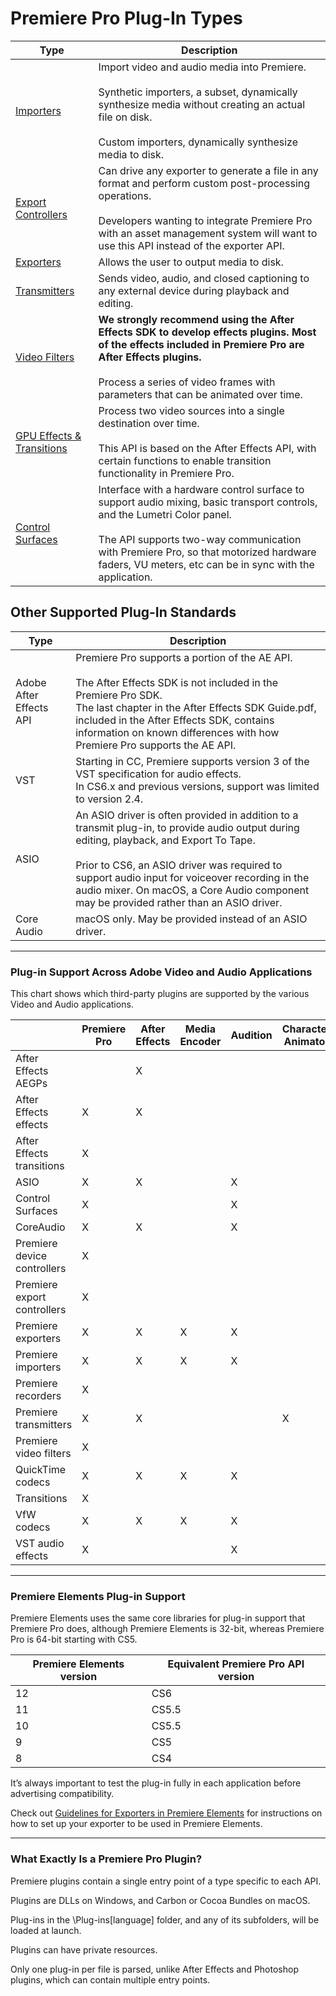 <a id="intro-premiere-pro-plug-in-types"></a>

# Premiere Pro Plug-In Types

| **Type**                                                                                                                           | **Description**                                                                                                                                                                                                                                                                     |
|------------------------------------------------------------------------------------------------------------------------------------|-------------------------------------------------------------------------------------------------------------------------------------------------------------------------------------------------------------------------------------------------------------------------------------|
| [Importers](../importers/importers.md#importers-importers)                                                                         | Import video and audio media into Premiere.<br/><br/>Synthetic importers, a subset, dynamically synthesize media without creating an actual file on disk.<br/><br/>Custom importers, dynamically synthesize media to disk.                                                          |
| [Export Controllers](../export-controllers/export-controllers.md#export-controllers-export-controllers)                            | Can drive any exporter to generate a file in any format and perform custom post-processing operations.<br/><br/>Developers wanting to integrate Premiere Pro with an asset management system will want to use this API instead of the exporter API.                                 |
| [Exporters](../exporters/exporters.md#exporters-exporters)                                                                         | Allows the user to output media to disk.                                                                                                                                                                                                                                            |
| [Transmitters](../transmitters/transmitters.md#transmitters-transmitters)                                                          | Sends video, audio, and closed captioning to any external device during playback and editing.                                                                                                                                                                                       |
| [Video Filters](../video-filters/video-filters.md#video-filters-video-filters)                                                     | **We strongly recommend using the After Effects SDK to develop effects plugins. Most of the effects included in Premiere Pro are After Effects plugins.**<br/><br/>Process a series of video frames with parameters that can be animated over time.                                 |
| [GPU Effects & Transitions](../gpu-effects-transitions/gpu-effects-transitions.md#gpu-effects-transitions-gpu-effects-transitions) | Process two video sources into a single destination over time.<br/><br/>This API is based on the After Effects API, with certain functions to enable transition functionality in Premiere Pro.                                                                                      |
| [Control Surfaces](../control-surfaces/control-surfaces.md#control-surfaces-control-surfaces)                                      | Interface with a hardware control surface to support audio mixing, basic transport controls, and the Lumetri Color panel.<br/><br/>The API supports two-way communication with Premiere Pro, so that motorized hardware faders, VU meters, etc can be in sync with the application. |

## Other Supported Plug-In Standards

| **Type**                | **Description**                                                                                                                                                                                                                                                                                                                              |
|-------------------------|----------------------------------------------------------------------------------------------------------------------------------------------------------------------------------------------------------------------------------------------------------------------------------------------------------------------------------------------|
| Adobe After Effects API | Premiere Pro supports a portion of the AE API.<br/><br/>The After Effects SDK is not included in the Premiere Pro SDK.<br/>The last chapter in the After Effects SDK Guide.pdf, included in the After Effects SDK, contains information on known differences with how Premiere Pro supports the AE API.                                      |
| VST                     | Starting in CC, Premiere supports version 3 of the VST specification for audio effects.<br/>In CS6.x and previous versions, support was limited to version 2.4.                                                                                                                                                                              |
| ASIO                    | An ASIO driver is often provided in addition to a transmit plug-in, to provide audio output during editing, playback, and Export To Tape.<br/><br/>Prior to CS6, an ASIO driver was required to support audio input for voiceover recording in the audio mixer. On macOS, a Core Audio component may be provided rather than an ASIO driver. |
| Core Audio              | macOS only. May be provided instead of an ASIO driver.                                                                                                                                                                                                                                                                                       |

---

### Plug-in Support Across Adobe Video and Audio Applications

This chart shows which third-party plugins are supported by the various Video and Audio applications.

|                             | **Premiere Pro**   | **After Effects**   | **Media Encoder**   | **Audition**   | **Character Animator**   | **Prelude**   |
|-----------------------------|--------------------|---------------------|---------------------|----------------|--------------------------|---------------|
| After Effects AEGPs         |                    | X                   |                     |                |                          |               |
| After Effects effects       | X                  | X                   |                     |                |                          |               |
| After Effects transitions   | X                  |                     |                     |                |                          |               |
| ASIO                        | X                  | X                   |                     | X              |                          | X             |
| Control Surfaces            | X                  |                     |                     | X              |                          |               |
| CoreAudio                   | X                  | X                   |                     | X              |                          | X             |
| Premiere device controllers | X                  |                     |                     |                |                          |               |
| Premiere export controllers | X                  |                     |                     |                |                          |               |
| Premiere exporters          | X                  | X                   | X                   | X              |                          |               |
| Premiere importers          | X                  | X                   | X                   | X              |                          | X             |
| Premiere recorders          | X                  |                     |                     |                |                          |               |
| Premiere transmitters       | X                  | X                   |                     |                | X                        | X             |
| Premiere video filters      | X                  |                     |                     |                |                          |               |
| QuickTime codecs            | X                  | X                   | X                   | X              |                          | X             |
| Transitions                 | X                  |                     |                     |                |                          |               |
| VfW codecs                  | X                  | X                   | X                   | X              |                          | X             |
| VST audio effects           | X                  |                     |                     | X              |                          |               |

---

### Premiere Elements Plug-in Support

Premiere Elements uses the same core libraries for plug-in support that Premiere Pro does, although Premiere Elements is 32-bit, whereas Premiere Pro is 64-bit starting with CS5.

|   **Premiere Elements version** | **Equivalent Premiere Pro API version**   |
|---------------------------------|-------------------------------------------|
|                              12 | CS6                                       |
|                              11 | CS5.5                                     |
|                              10 | CS5.5                                     |
|                               9 | CS5                                       |
|                               8 | CS4                                       |

It’s always important to test the plug-in fully in each application before advertising compatibility.

Check out [Guidelines for Exporters in Premiere Elements](../exporters/additional-details.md#exporters-additional-details-guidelines-for-exporters-in-premiere-elements) for instructions on how to set up your exporter to be used in Premiere Elements.

---

### What Exactly Is a Premiere Pro Plugin?

Premiere plugins contain a single entry point of a type specific to each API.

Plugins are DLLs on Windows, and Carbon or Cocoa Bundles on macOS.

Plug-ins in the \\Plug-ins[language] folder, and any of its subfolders, will be loaded at launch.

Plugins can have private resources.

Only one plug-in per file is parsed, unlike After Effects and Photoshop plugins, which can contain multiple entry points.
